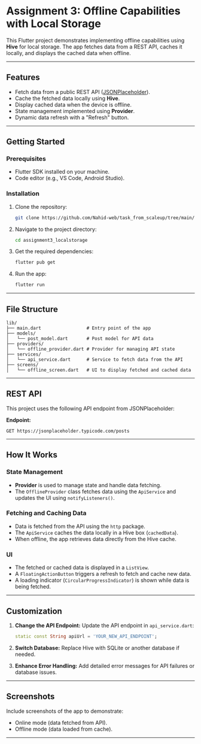 # Assignment 3: Offline Capabilities with Local Storage

This Flutter project demonstrates implementing offline capabilities using **Hive** for local storage. The app fetches data from a REST API, caches it locally, and displays the cached data when offline.

---

## Features

- Fetch data from a public REST API ([JSONPlaceholder](https://jsonplaceholder.typicode.com/posts)).
- Cache the fetched data locally using **Hive**.
- Display cached data when the device is offline.
- State management implemented using **Provider**.
- Dynamic data refresh with a "Refresh" button.

---

## Getting Started

### Prerequisites

- Flutter SDK installed on your machine.
- Code editor (e.g., VS Code, Android Studio).

### Installation

1. Clone the repository:

   ```bash
   git clone https://github.com/Nahid-web/task_from_scaleup/tree/main/assignment3_localstorage
   ```

2. Navigate to the project directory:

   ```bash
   cd assignment3_localstorage
   ```

3. Get the required dependencies:

   ```bash
   flutter pub get
   ```

4. Run the app:
   ```bash
   flutter run
   ```

---

## File Structure

```
lib/
├── main.dart                 # Entry point of the app
├── models/
│   └── post_model.dart       # Post model for API data
├── providers/
│   └── offline_provider.dart # Provider for managing API state
├── services/
│   └── api_service.dart      # Service to fetch data from the API
├── screens/
│   └── offline_screen.dart   # UI to display fetched and cached data
```

---

## REST API

This project uses the following API endpoint from JSONPlaceholder:

**Endpoint:**

```
GET https://jsonplaceholder.typicode.com/posts
```

---

## How It Works

### State Management

- **Provider** is used to manage state and handle data fetching.
- The `OfflineProvider` class fetches data using the `ApiService` and updates the UI using `notifyListeners()`.

### Fetching and Caching Data

- Data is fetched from the API using the `http` package.
- The `ApiService` caches the data locally in a Hive box (`cachedData`).
- When offline, the app retrieves data directly from the Hive cache.

### UI

- The fetched or cached data is displayed in a `ListView`.
- A `FloatingActionButton` triggers a refresh to fetch and cache new data.
- A loading indicator (`CircularProgressIndicator`) is shown while data is being fetched.

---

## Customization

1. **Change the API Endpoint:**
   Update the API endpoint in `api_service.dart`:

   ```dart
   static const String apiUrl = 'YOUR_NEW_API_ENDPOINT';
   ```

2. **Switch Database:**
   Replace Hive with SQLite or another database if needed.

3. **Enhance Error Handling:**
   Add detailed error messages for API failures or database issues.

---

## Screenshots

Include screenshots of the app to demonstrate:

- Online mode (data fetched from API).
- Offline mode (data loaded from cache).

---
